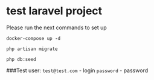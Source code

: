 # test laravel project
Please run the next commands to set up

```docker-compose up -d```

```php artisan migrate```

```php db:seed```


###Test user:
```test@test.com``` - login
```password``` - password